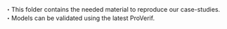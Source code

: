 ・This folder contains the needed material to reproduce our case-studies.
・Models can be validated using the latest ProVerif.

